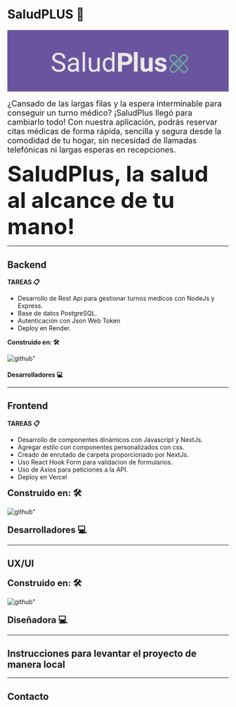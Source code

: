 # SaludPLUS 🏥

![Imagen portada Salud plus](/Frontend/public/Logo-SaludPlus.png)

<span style="font-size: 18px"> ¿Cansado de las largas filas y la espera interminable para conseguir un turno médico? ¡SaludPlus llegó para cambiarlo todo!
Con nuestra aplicación, podrás reservar citas médicas de forma rápida, sencilla y segura desde la comodidad de tu hogar, sin necesidad de llamadas telefónicas ni largas esperas en recepciones.
</span>

<strong><span style="font-size: 50px" >SaludPlus, la salud al alcance de tu mano!</span></strong>

<hr>

## Backend

<strong> <span > TAREAS 📋</span> </strong>

- Desarrollo de Rest Api para gestionar turnos medicos con NodeJs y Express.
- Base de datos PostgreSQL.
- Autenticación con Json Web Token
- Deploy en Render.


<strong> <span font-size="50px"> Construido en: 🛠️</span> </strong>


<div margin-right="20px">
<a  target="_blank" style="margin-right: 10px; text-decoration:none;">
<img src="https://skillicons.dev/icons?i=js,nodejs,express,sequelize,postgres,yarn" alt=github" style="margin-bottom: 5px;" />
</a>
</div>


<strong> <span font-size="20px">Desarrolladores 💻</span> </strong>


<hr>

## Frontend

<strong> <span> TAREAS 📋</span> </strong>

- Desarrollo de componentes dinámicos con Javascript y NextJs.
- Agregar estilo con componentes personalizados con css.
- Creado de enrutado de carpeta proporcionado por NextJs.
- Uso React Hook Form para validacion de formularios.
- Uso de Axios para peticiones a la API.
- Deploy en Vercel


<strong> <span style="font-size: 20px"> Construido en: 🛠️</span> </strong>

<div margin-right="20px">
<a  target="_blank" style="margin-right: 10px; text-decoration:none;">
<img src="https://skillicons.dev/icons?i=js,nextjs,html,css,yarn" alt=github" style="margin-bottom: 5px;" />
</a>
</div>


<strong> <span style="font-size: 20px">Desarrolladores 💻 </span> </strong>

<hr>

## UX/UI
<strong> <span style="font-size: 20px"> Construido en: 🛠️</span> </strong>
<div margin-right="20px">
<a  target="_blank" style="margin-right: 10px; text-decoration:none;">
<img src="https://skillicons.dev/icons?i=figma" alt=github" style="margin-bottom: 5px;" />
</a>
</div>


<strong> <span style="font-size: 20px"> Diseñadora 💻 </span> </strong>

<hr>

## Instrucciones para levantar el proyecto de manera local

<hr>

## Contacto
